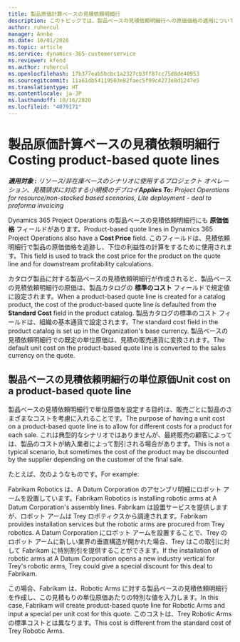 ```yaml
---
title: 製品原価計算ベースの見積依頼明細行
description: このトピックでは、製品ベースの見積依頼明細行への原価価格の適用について説明します。
author: ruhercul
manager: Annbe
ms.date: 10/01/2020
ms.topic: article
ms.service: dynamics-365-customerservice
ms.reviewer: kfend
ms.author: ruhercul
ms.openlocfilehash: 17b377eab5bcbc1a2327cb3ff87cc75d8de40953
ms.sourcegitcommit: 11a61db54119503e82faec5f99c4273e8d1247e5
ms.translationtype: HT
ms.contentlocale: ja-JP
ms.lasthandoff: 10/16/2020
ms.locfileid: "4079171"
---
```

# <a name="costing-product-based-quote-lines"></a><span data-ttu-id="c829a-103">製品原価計算ベースの見積依頼明細行</span><span class="sxs-lookup"><span data-stu-id="c829a-103">Costing product-based quote lines</span></span>

<span data-ttu-id="c829a-104">_**適用対象 :** リソース/非在庫ベースのシナリオに使用するプロジェクト オペレーション、見積請求に対応する小規模のデプロイ_</span><span class="sxs-lookup"><span data-stu-id="c829a-104">_**Applies To:** Project Operations for resource/non-stocked based scenarios, Lite deployment - deal to proforma invoicing_</span></span>


<span data-ttu-id="c829a-105">Dynamics 365 Project Operations の製品ベースの見積依頼明細行にも **原価価格** フィールドがあります。</span><span class="sxs-lookup"><span data-stu-id="c829a-105">Product-based quote lines in Dynamics 365 Project Operations also have a **Cost Price** field.</span></span> <span data-ttu-id="c829a-106">このフィールドは、見積依頼明細行で製品の原価価格を追跡し、下位の利益性の計算をするために使用されます。</span><span class="sxs-lookup"><span data-stu-id="c829a-106">This field is used to track the cost price for the product on the quote line and for downstream profitability calculations.</span></span>

<span data-ttu-id="c829a-107">カタログ製品に対する製品ベースの見積依頼明細行が作成されると、製品ベースの見積依頼明細行の原価は、製品カタログの **標準のコスト** フィールドで規定値に設定されます。</span><span class="sxs-lookup"><span data-stu-id="c829a-107">When a product-based quote line is created for a catalog product, the cost of the product-based quote line is defaulted from the **Standard Cost** field in the product catalog.</span></span> <span data-ttu-id="c829a-108">製品カタログの標準のコスト フィールドは、組織の基本通貨で設定されます。</span><span class="sxs-lookup"><span data-stu-id="c829a-108">The standard cost field in the product catalog is set up in the Organization's base currency.</span></span> <span data-ttu-id="c829a-109">製品ベースの見積依頼明細行での既定の単位原価は、見積の販売通貨に変換されます。</span><span class="sxs-lookup"><span data-stu-id="c829a-109">The default unit cost on the product-based quote line is converted to the sales currency on the quote.</span></span>

## <a name="unit-cost-on-a-product-based-quote-line"></a><span data-ttu-id="c829a-110">製品ベースの見積依頼明細行の単位原価</span><span class="sxs-lookup"><span data-stu-id="c829a-110">Unit cost on a product-based quote line</span></span>

<span data-ttu-id="c829a-111">製品ベースの見積依頼明細行で単位原価を設定する目的は、販売ごとに製品のさまざまなコストを考慮に入れることです。</span><span class="sxs-lookup"><span data-stu-id="c829a-111">The purpose of having a unit cost on a product-based quote line is to allow for different costs for a product for each sale.</span></span> <span data-ttu-id="c829a-112">これは典型的なシナリオではありませんが、最終販売の顧客によっては、製品のコストが納入業者によって割引される場合があります。</span><span class="sxs-lookup"><span data-stu-id="c829a-112">This is not a typical scenario, but sometimes the cost of the product may be discounted by the supplier depending on the customer of the final sale.</span></span>

<span data-ttu-id="c829a-113">たとえば、次のようなものです。</span><span class="sxs-lookup"><span data-stu-id="c829a-113">For example:</span></span>

<span data-ttu-id="c829a-114">Fabrikam Robotics は、A Datum Corporation のアセンブリ明細にロボット アームを設置しています。</span><span class="sxs-lookup"><span data-stu-id="c829a-114">Fabrikam Robotics is installing robotic arms at A Datum Corporation's assembly lines.</span></span> <span data-ttu-id="c829a-115">Fabrikam は設置サービスを提供しますが、ロボット アームは Trey ロボティクスから調達されます。</span><span class="sxs-lookup"><span data-stu-id="c829a-115">Fabrikam provides installation services but the robotic arms are procured from Trey robotics.</span></span> <span data-ttu-id="c829a-116">A Datum Corporation にロボット アームを設置することで、Trey のロボット アームに新しい業界の垂直構造が開かれた場合、Trey はこの取引に対して Fabrikam に特別割引を提供することができます。</span><span class="sxs-lookup"><span data-stu-id="c829a-116">If the installation of robotic arms at A Datum Corporation opens a new industry vertical for Trey's robotic arms, Trey could give a special discount for this deal to Fabrikam.</span></span>

<span data-ttu-id="c829a-117">この場合、Fabrikam は、Robotic Arms に対する製品ベースの見積依頼明細行を作成し、この見積もりの単位原価あたりの特別な値を入力します。</span><span class="sxs-lookup"><span data-stu-id="c829a-117">In this case, Fabrikam will create product-based quote line for Robotic Arms and input a special per unit cost for this quote.</span></span> <span data-ttu-id="c829a-118">このコストは、Trey Robotic Arms の標準コストとは異なります。</span><span class="sxs-lookup"><span data-stu-id="c829a-118">This cost is different from the standard cost of Trey Robotic Arms.</span></span>
